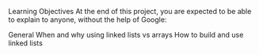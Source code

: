 Learning Objectives
At the end of this project, you are expected to be able to explain to anyone, without the help of Google:

General
When and why using linked lists vs arrays
How to build and use linked lists

